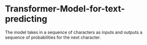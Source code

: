 # Transformer-Model-for-text-predicting
The model takes in a sequence of characters as inputs and outputs a sequence of probabilities for the next character.
